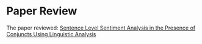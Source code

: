 # Paper Review

The paper reviewed: [Sentence Level Sentiment Analysis in the Presence of Conjuncts Using Linguistic Analysis](https://www.researchgate.net/publication/221397397_Sentence_Level_Sentiment_Analysis_in_the_Presence_of_Conjuncts_Using_Linguistic_Analysis)